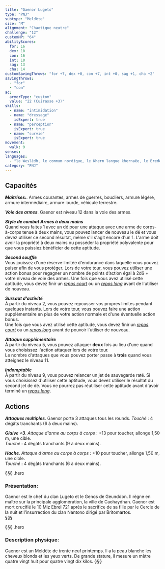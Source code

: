 ```yaml
---
title: "Gaenor Lugeto"
type: "PNJ"
subtype: "Meldète"
size: "M"
alignment: "Chaotique neutre"
challenge: "12"
customHP: "64"
abilityScores:
  for: 16
  dex: 10
  con: 16
  int: 10
  sag: 13
  cha: 14
customSavingThrows: "for +7, dex +0, con +7, int +0, sag +1, cha +2"
savingThrows:
  - "for"
  - "con"
ac:
  armorType: "custom"
  value: "22 (Cuirasse +3)"
skills:
  - name: "intimidation"
  - name: "dressage"
    isExpert: true
  - name: "perception"
    isExpert: true
  - name: "survie"
    isExpert: true
movement:
  walk: 9
senses:
languages:
  - "le Weslèdh, le commun nordique, le Khern langue khernaëe, le Bredète dialecte meldète, le Mèlde langue meldète "
category: "PNJ"
---
```

## Capacités

_**Maîtrises:**_. Armes courantes, armes de guerres, boucliers, armure légère, armure intermédiaire, armure lourde, véhicule terrestre.

_**Voie des armes**_. Gaenor est niveau 12 dans la voie des armes.

_**Style de combat Armes à deux mains**_  
Quand vous faites 1 avec un dé pour une attaque avec une arme de corps-à-corps tenue à deux mains, vous pouvez lancer de nouveau le dé et vous devez utiliser ce second résultat, même s'il s'agit encore d'un 1. L'arme doit avoir la propriété à deux mains ou posséder la propriété polyvalente pour que vous puissiez bénéficier de cette aptitude.  

_**Second souffle**_  
Vous jouissez d'une réserve limitée d'endurance dans laquelle vous pouvez puiser afin de vous protéger. Lors de votre tour, vous pouvez utiliser une action bonus pour regagner un nombre de points d’action égal à 2d6 + votre niveau de voie des armes. Une fois que vous avez utilisé cette aptitude, vous devez finir un [_repos court_](/gerer-la-sante-du-personnage/#repos-court) ou un [_repos long_](/gerer-la-sante-du-personnage/#repos-long) avant de l'utiliser de nouveau.   

_**Sursaut d'activité**_   
À partir du niveau 2, vous pouvez repousser vos propres limites pendant quelques instants. Lors de votre tour, vous pouvez faire une action supplémentaire en plus de votre action normale et d'une éventuelle action bonus.  
Une fois que vous avez utilisé cette aptitude, vous devez finir un [_repos court_](/gerer-la-sante-du-personnage/#repos-court) ou un [_repos long_](/gerer-la-sante-du-personnage/#repos-long) avant de pouvoir l'utiliser de nouveau.  

_**Attaque supplémentaire**_  
À partir du niveau 5, vous pouvez attaquer **deux** fois au lieu d'une quand vous choisissez l'action attaquer lors de votre tour.  
Le nombre d'attaques que vous pouvez porter passe à **trois** quand vous atteignez le niveau 11.   

_**Indomptable**_  
À partir du niveau 9, vous pouvez relancer un jet de sauvegarde raté. Si vous choisissez d'utiliser cette aptitude, vous devez utiliser le résultat du second jet de dé. Vous ne pourrez pas réutiliser cette aptitude avant d'avoir terminé un [_repos long_](/gerer-la-sante-du-personnage/#repos-long).  

## Actions

_**Attaques multiples**_. Gaenor porte 3 attaques tous les rounds.
_Touché_ : 4 dégâts tranchants (6 à deux mains).

_**Glaive +3**_. _Attaque d'arme au corps à corps_ : +13 pour toucher, allonge 1,50 m, une cible.  
_Touché_ : 4 dégâts tranchants (9 à deux mains).

_**Hache**_. _Attaque d'arme au corps à corps_ : +10 pour toucher, allonge 1,50 m, une cible.  
_Touché_ : 4 dégâts tranchants (6 à deux mains).

§§§ .hero
### Présentation:  
Gaenor est le chef du clan Lugeto et le Genos de Geunddon. Il règne en maître sur la principale agglomération, la ville de Caohaydhan. Gaenor est mort crucifié le 10 Miz Ebrel 721 après le sacrifice de sa fille par le Cercle de la nuit et l'insurrection du clan Nantono dirigé par Britomartos.   
§§§

§§§ .hero
### Description physique:  
Gaenor est un Meldète de trente neuf printemps. Il a la peau blanche les cheveux blonds et les yeux verts. De grande stature, il mesure un mètre quatre vingt huit pour quatre vingt dix kilos.
§§§
